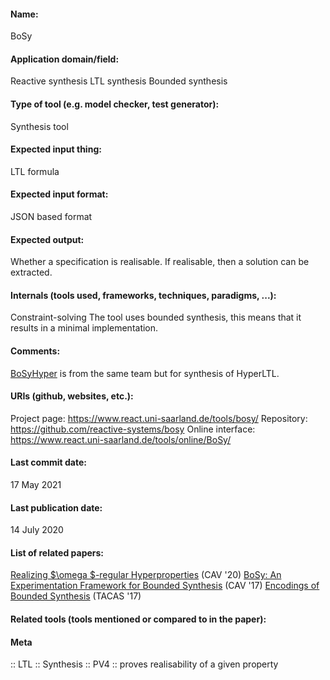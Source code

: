 #### Name:
BoSy

#### Application domain/field:
Reactive synthesis
LTL synthesis
Bounded synthesis

#### Type of tool (e.g. model checker, test generator):
Synthesis tool

#### Expected input thing:
LTL formula

#### Expected input format:
JSON based format

#### Expected output:
Whether a specification is realisable. If realisable, then a solution can be extracted.

#### Internals (tools used, frameworks, techniques, paradigms, ...):
Constraint-solving
The tool uses bounded synthesis, this means that it results in a minimal implementation. 

#### Comments:
[BoSyHyper](BoSyHyper.md) is from the same team but for synthesis of HyperLTL.

#### URIs (github, websites, etc.):
Project page: https://www.react.uni-saarland.de/tools/bosy/
Repository: https://github.com/reactive-systems/bosy
Online interface: https://www.react.uni-saarland.de/tools/online/BoSy/

#### Last commit date:
17 May 2021

#### Last publication date:
14 July 2020

#### List of related papers:
[Realizing $\omega $-regular Hyperproperties](https://doi.org/10.1007/978-3-030-53291-8_4) (CAV '20)
[BoSy: An Experimentation Framework for Bounded Synthesis](https://doi.org/10.1007/978-3-319-63390-9_17) (CAV '17)
[Encodings of Bounded Synthesis](https://doi.org/10.1007/978-3-662-54577-5_20) (TACAS '17)

#### Related tools (tools mentioned or compared to in the paper):

#### Meta
:: LTL
:: Synthesis
:: PV4 :: proves realisability of a given property